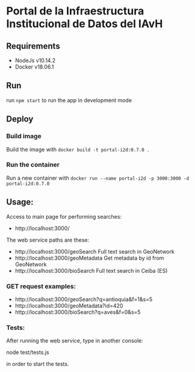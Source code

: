 # Portal de la Infraestructura Institucional de Datos del IAvH

## Requirements

* NodeJs v10.14.2
* Docker v18.06.1

## Run

run `npm start` to run the app in development mode

## Deploy

### Build image
Build the image with `docker build -t portal-i2d:0.7.0 .`

### Run the container
Run a new container with `docker run --name portal-i2d -p 3000:3000 -d portal-i2d:0.7.0`

## Usage:

Access to main page for performing searches:

* http://localhost:3000/

The web service paths are these:

* http://localhost:3000/geoSearch               Full text search in GeoNetwork
* http://localhost:3000/geoMetadata             Get metadata by id from GeoNetwork
* http://localhost:3000/bioSearch               Full text search in Ceiba (ES)

### GET request examples:

* http://localhost:3000/geoSearch?q=antioquia&f=1&s=5
* http://localhost:3000/geoMetadata?id=420
* http://localhost:3000/bioSearch?q=aves&f=0&s=5

### Tests:

After running the web service, type in another console:

   node test/tests.js

in order to start the tests.
